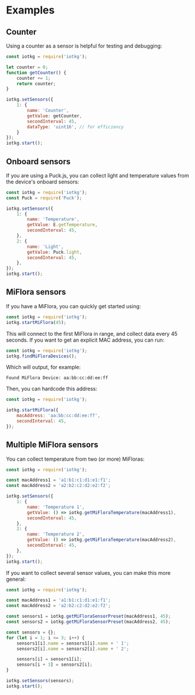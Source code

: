 # Examples

## Counter
Using a counter as a sensor is helpful for testing and debugging:

```javascript
const iotkg = require('iotkg');

let counter = 0;
function getCounter() {
    counter += 1;
    return counter;
}

iotkg.setSensors({
    1: {
        name: 'Counter',
        getValue: getCounter,
        secondInterval: 45,
        dataType: 'uint16', // for efficiency
    }
});
iotkg.start();
```

## Onboard sensors

If you are using a Puck.js, you can collect light and temperature values from the device's onboard sensors:

```javascript
const iotkg = require('iotkg');
const Puck = require('Puck');

iotkg.setSensors({
    1: {
        name: 'Temperature',
        getValue: E.getTemperature,
        secondInterval: 45,
    },
    2: {
        name: 'Light',
        getValue: Puck.light,
        secondInterval: 45,
    },
});
iotkg.start();
```

## MiFlora sensors

If you have a MiFlora, you can quickly get started using:

```javascript
const iotkg = require('iotkg');
iotkg.startMiFlora(45);
```

This will connect to the first MiFlora in range, and collect data every 45 seconds. If you want to get an explicit MAC address, you can run:

```javascript
const iotkg = require('iotkg');
iotkg.findMiFloraDevices();
```

Which will output, for example:

```
Found MiFlora Device: aa:bb:cc:dd:ee:ff
```

Then, you can hardcode this address:

```javascript
const iotkg = require('iotkg');

iotkg.startMiFlora({
    macAddress: 'aa:bb:cc:dd:ee:ff',
    secondInterval: 45,
});
```

## Multiple MiFlora sensors

You can collect temperature from two (or more) MiFloras:

```javascript
const iotkg = require('iotkg');

const macAddress1 = 'a1:b1:c1:d1:e1:f1';
const macAddress2 = 'a2:b2:c2:d2:e2:f2';

iotkg.setSensors({
    1: {
        name: 'Temperature 1',
        getValue: () => iotkg.getMiFloraTemperature(macAddress1),
        secondInterval: 45,
    },
    2: {
        name: 'Temperature 2',
        getValue: () => iotkg.getMiFloraTemperature(macAddress2),
        secondInterval: 45,
    },
});
iotkg.start();
```

If you want to collect several sensor values, you can make this more general:

```javascript
const iotkg = require('iotkg');

const macAddress1 = 'a1:b1:c1:d1:e1:f1';
const macAddress2 = 'a2:b2:c2:d2:e2:f2';

const sensors1 = iotkg.getMiFloraSensorPreset(macAddress1, 45);
const sensors2 = iotkg.getMiFloraSensorPreset(macAddress2, 45);

const sensors = {};
for (let i = 1; i <= 3; i++) {
    sensors1[i].name = sensors1[i].name + ' 1';
    sensors2[i].name = sensors2[i].name + ' 2';

    sensors[i] = sensors1[i];
    sensors[i + 3] = sensors2[i];
}

iotkg.setSensors(sensors);
iotkg.start();
```
